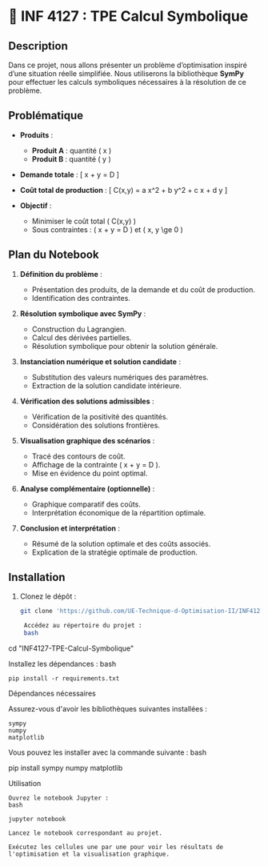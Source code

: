 # 📘 INF 4127 : TPE Calcul Symbolique

## Description

Dans ce projet, nous allons présenter un problème d’optimisation inspiré d’une situation réelle simplifiée. Nous utiliserons la bibliothèque **SymPy** pour effectuer les calculs symboliques nécessaires à la résolution de ce problème.

## Problématique

- **Produits** :
  - **Produit A** : quantité \( x \)
  - **Produit B** : quantité \( y \)

- **Demande totale** :
  \[
  x + y = D
  \]

- **Coût total de production** :
  \[
  C(x,y) = a x^2 + b y^2 + c x + d y
  \]

- **Objectif** :
  - Minimiser le coût total \( C(x,y) \)
  - Sous contraintes : \( x + y = D \) et \( x, y \ge 0 \)

## Plan du Notebook

1. **Définition du problème** :
   - Présentation des produits, de la demande et du coût de production.
   - Identification des contraintes.

2. **Résolution symbolique avec SymPy** :
   - Construction du Lagrangien.
   - Calcul des dérivées partielles.
   - Résolution symbolique pour obtenir la solution générale.

3. **Instanciation numérique et solution candidate** :
   - Substitution des valeurs numériques des paramètres.
   - Extraction de la solution candidate intérieure.

4. **Vérification des solutions admissibles** :
   - Vérification de la positivité des quantités.
   - Considération des solutions frontières.

5. **Visualisation graphique des scénarios** :
   - Tracé des contours de coût.
   - Affichage de la contrainte \( x + y = D \).
   - Mise en évidence du point optimal.

6. **Analyse complémentaire (optionnelle)** :
   - Graphique comparatif des coûts.
   - Interprétation économique de la répartition optimale.

7. **Conclusion et interprétation** :
   - Résumé de la solution optimale et des coûts associés.
   - Explication de la stratégie optimale de production.

## Installation

1. Clonez le dépôt :
   ```bash
   git clone 'https://github.com/UE-Technique-d-Optimisation-II/INF4127-TPE-Calcul-Symbolique/blob/main/README.md'

    Accédez au répertoire du projet :
    bash

cd "INF4127-TPE-Calcul-Symbolique"

Installez les dépendances :
bash

    pip install -r requirements.txt

Dépendances nécessaires

Assurez-vous d'avoir les bibliothèques suivantes installées :

    sympy
    numpy
    matplotlib

Vous pouvez les installer avec la commande suivante :
bash

pip install sympy numpy matplotlib

Utilisation

    Ouvrez le notebook Jupyter :
    bash

    jupyter notebook

    Lancez le notebook correspondant au projet.

    Exécutez les cellules une par une pour voir les résultats de l'optimisation et la visualisation graphique.
